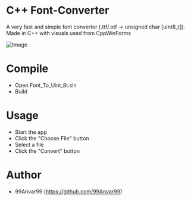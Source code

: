 # C++ Font-Converter
A very fast and simple font converter (.ttf/.otf -> unsigned char [uint8_t]). Made in C++ with visuals used from CppWinForms

![Image](https://github.com/99Anvar99/Font-Converter/blob/main/Image.png)

# Compile
- Open Font_To_Uint_8t.sln
- Build

# Usage
- Start the app
- Click the "Choose File" button
- Select a file
- Click the "Convert" button
  
# Author
- 99Anvar99 (https://github.com/99Anvar99)
